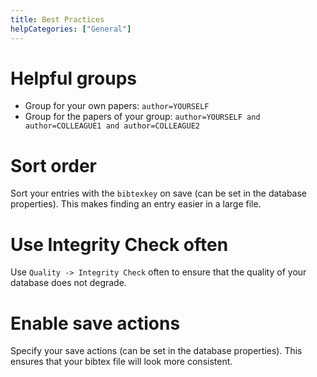 ```yaml
---
title: Best Practices
helpCategories: ["General"]
---
```


# Helpful groups

- Group for your own papers: `author=YOURSELF`
- Group for the papers of your group: `author=YOURSELF and author=COLLEAGUE1 and author=COLLEAGUE2`

# Sort order

Sort your entries with the `bibtexkey` on save (can be set in the database properties). This makes finding an entry easier in a large file. 

# Use Integrity Check often

Use `Quality -> Integrity Check` often to ensure that the quality of your database does not degrade. 

# Enable save actions

Specify your save actions (can be set in the database properties). This ensures that your bibtex file will look more consistent. 